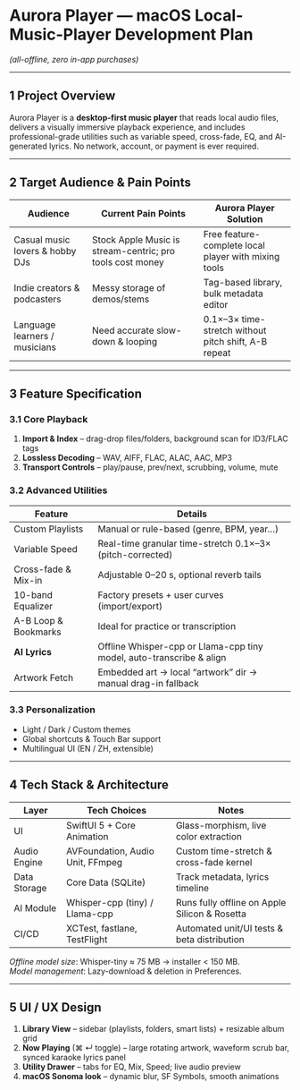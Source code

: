 # Aurora Player — macOS Local-Music-Player Development Plan  
*(all-offline, zero in-app purchases)*

---

## 1  Project Overview
Aurora Player is a **desktop-first music player** that reads local audio files, delivers a visually immersive playback experience, and includes professional-grade utilities such as variable speed, cross-fade, EQ, and AI-generated lyrics. No network, account, or payment is ever required.

---

## 2  Target Audience & Pain Points

| Audience                          | Current Pain Points                                         | Aurora Player Solution                                |
|----------------------------------|-------------------------------------------------------------|-------------------------------------------------------|
| Casual music lovers & hobby DJs   | Stock Apple Music is stream-centric; pro tools cost money   | Free feature-complete local player with mixing tools  |
| Indie creators & podcasters       | Messy storage of demos/stems                                | Tag-based library, bulk metadata editor               |
| Language learners / musicians     | Need accurate slow-down & looping                           | 0.1×–3× time-stretch without pitch shift, A-B repeat  |

---

## 3  Feature Specification

### 3.1 Core Playback
1. **Import & Index** – drag-drop files/folders, background scan for ID3/FLAC tags  
2. **Lossless Decoding** – WAV, AIFF, FLAC, ALAC, AAC, MP3  
3. **Transport Controls** – play/pause, prev/next, scrubbing, volume, mute  

### 3.2 Advanced Utilities
| Feature                | Details                                                               |
|------------------------|-----------------------------------------------------------------------|
| Custom Playlists       | Manual or rule-based (genre, BPM, year…)                              |
| Variable Speed         | Real-time granular time-stretch 0.1×–3× (pitch-corrected)             |
| Cross-fade & Mix-in    | Adjustable 0–20 s, optional reverb tails                              |
| 10-band Equalizer      | Factory presets + user curves (import/export)                         |
| A-B Loop & Bookmarks   | Ideal for practice or transcription                                   |
| **AI Lyrics**          | Offline Whisper-cpp or Llama-cpp tiny model, auto-transcribe & align  |
| Artwork Fetch          | Embedded art → local “artwork” dir → manual drag-in fallback          |

### 3.3 Personalization
* Light / Dark / Custom themes  
* Global shortcuts & Touch Bar support  
* Multilingual UI (EN / ZH, extensible)

---

## 4  Tech Stack & Architecture

| Layer          | Tech Choices                         | Notes                                             |
|----------------|--------------------------------------|---------------------------------------------------|
| UI             | SwiftUI 5 + Core Animation           | Glass-morphism, live color extraction             |
| Audio Engine   | AVFoundation, Audio Unit, FFmpeg     | Custom time-stretch & cross-fade kernel           |
| Data Storage   | Core Data (SQLite)                   | Track metadata, lyrics timeline                   |
| AI Module      | Whisper-cpp (tiny) / Llama-cpp       | Runs fully offline on Apple Silicon & Rosetta     |
| CI/CD          | XCTest, fastlane, TestFlight         | Automated unit/UI tests & beta distribution       |

*Offline model size*: Whisper-tiny ≈ 75 MB → installer < 150 MB.  
*Model management*: Lazy-download & deletion in Preferences.

---

## 5  UI / UX Design

1. **Library View** – sidebar (playlists, folders, smart lists) + resizable album grid  
2. **Now Playing** (⌘ ↵ toggle) – large rotating artwork, waveform scrub bar, synced karaoke lyrics panel  
3. **Utility Drawer** – tabs for EQ, Mix, Speed; live audio preview  
4. **macOS Sonoma look** – dynamic blur, SF Symbols, smooth animations
